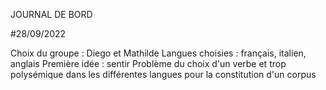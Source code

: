 JOURNAL DE BORD

#28/09/2022

Choix du groupe : Diego et Mathilde
Langues choisies : français, italien, anglais 
Première idée : sentir
Problème du choix d'un verbe et trop polysémique dans les différentes langues pour la constitution d'un corpus

